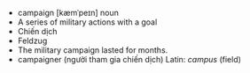 - campaign	[kæmˈpeɪn]	noun
- A series of military actions with a goal
- Chiến dịch
- Feldzug
- The military campaign lasted for months.
- campaigner (người tham gia chiến dịch)	Latin: *campus* (field)